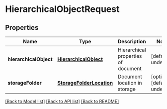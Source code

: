 
# HierarchicalObjectRequest

## Properties
Name | Type | Description | Notes
------------ | ------------- | ------------- | -------------
**hierarchicalObject** | [**HierarchicalObject**](HierarchicalObject.md) | Hierarchical properties of document              | [default to undefined]
**storageFolder** | [**StorageFolderLocation**](StorageFolderLocation.md) | Document location in storage              | [optional] [default to undefined]



[[Back to Model list]](README.md#documentation-for-models) [[Back to API list]](README.md#documentation-for-api-endpoints) [[Back to README]](README.md)
